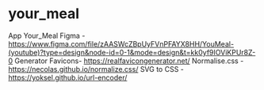 # your_meal
App Your_Meal
Figma - https://www.figma.com/file/zAASWcZBpUyFVnPFAYX8HH/YouMeal-(youtube)?type=design&node-id=0-1&mode=design&t=kk0yf9IOViKPUr8Z-0
Generator Favicons- https://realfavicongenerator.net/
Normalise.css -https://necolas.github.io/normalize.css/
SVG to CSS - https://yoksel.github.io/url-encoder/
